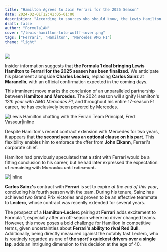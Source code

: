 ```yaml
---
title: "Hamilton Agrees to Join Ferrari for the 2025 Season"
date: 2024-02-01T12:41:05+01:00
description: "According to sources who should know, the Lewis Hamilton-to-Ferrari Formula 1 deal for 2025 is agreed."
draft: false
author: "Formula1AN"
cover: "/lewis-hamilton-toto-wolff-cover.png"
tags: ["Ferrari", "Hamilton", "Mercedes AMG F1"]
theme: "light"
---
```

![](/lewis-hamilton-toto-wolff-cover.png)

Insider information suggests that **the Formula 1 deal bringing Lewis Hamilton to Ferrari for the 2025 season has been finalized.** We anticipate his placement alongside **Charles Leclerc**, replacing **Carlos Sainz** at **Maranello**, with an official confirmation expected in the coming days.

This imminent move marks the conclusion of an unparalleled partnership between **Hamilton and Mercedes**. The 2024 season will signify Hamilton's *12th year with AMG Mercedes F1*, and throughout his entire 17-season F1 career, he has exclusively been powered by Mercedes.

![Lewis Hamilton chatting with the Ferrari Team Principal, Fred Vasseur|inline](/hamilton-fred.jpg)

Despite Hamilton's recent contract extension with Mercedes for two years, it appears that **the second year was an optional clause on his part**. This flexibility enables him to embrace the offer from **John Elkann**, Ferrari's corporate chief.

Hamilton had previously speculated that a stint with Ferrari would be a fitting conclusion to his career, but he had later expressed the expectation of remaining with Mercedes until retirement.

![|inline](/hamilton-leclerc.jpg)

**Carlos Sainz's** contract with **Ferrari** is set to expire *at the end of this year*, concluding his fourth season with the team. During his tenure, Sainz has achieved two Grand Prix victories and proven to be an effective teammate to **Leclerc**, whose contract was recently extended for several years.

The prospect of a **Hamilton-Leclerc** pairing at **Ferrari** adds excitement to Formula 1, especially after an off-season where no driver changed teams. However, this move poses a bold challenge for Hamilton in competitive terms, given uncertainties about **Ferrari's ability to rival Red Bull**. Additionally, being directly measured against the notably fast Leclerc, who is routinely regarded as one of **the sport's quickest drivers over a single lap**, adds an intriguing dimension to this decision at the age of 40.